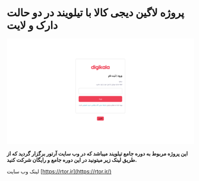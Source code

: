 # پروژه لاگین دیجی کالا با تیلویند در دو حالت دارک و لایت

![This is an alt text.](https://github.com/rezakouhsari/Login_Tailwind/blob/master/src/Screenshot1.png)

**این پروژه مربوط به دوره جامع تیلویند میباشد که در وب سایت آرتور برگزار گردید که از طریق لینک زیر میتونید در این دوره جامع و رایگان شرکت کنید.**  



لینک وب سایت [https://rtor.ir](https://rtor.ir/)

